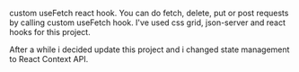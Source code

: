 custom useFetch react hook.
You can do fetch, delete, put or post requests by calling custom useFetch hook.
I've used css grid, json-server and react hooks for this project.

After a while i decided update this project and i changed state management to React Context API.
